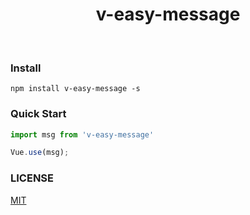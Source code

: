 <h1 align="center">v-easy-message</h1>

<p align="center">
	<img src="https://img.shields.io/badge/v--easy-v0.0.2-blue.svg" alt="">
	<img src="https://img.shields.io/badge/size-541kb-green.svg" alt="">
	<img src="https://img.shields.io/badge/vue-2.x-orange.svg" alt="">
</p>

### Install
```
npm install v-easy-message -s
```

### Quick Start
``` javascript
import msg from 'v-easy-message'

Vue.use(msg);
```

### LICENSE
[MIT](https://github.com/Linkontoask/v-easy/blob/master/src/components/message/LICENSE)